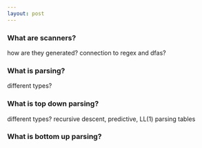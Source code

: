 ```yaml
---
layout: post
---
```


### What are scanners?

how are they generated? connection to regex and dfas?


### What is parsing?

different types?

### What is top down parsing?

different types? recursive descent, predictive, LL(1) parsing tables

### What is bottom up parsing?